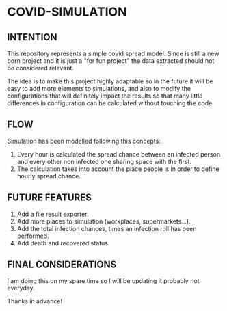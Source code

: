 # COVID-SIMULATION
## INTENTION
This repository represents a simple covid spread model. 
Since is still a new born project and it is just a "for fun project" the data extracted should not be considered relevant.

The idea is to make this project highly adaptable so in the future it will be easy to add more elements to simulations, and also to modify the configurations that will definitely impact the results so that many little differences in configuration can be calculated without touching the code.


## FLOW
Simulation has been modelled following this concepts:
  1. Every hour is calculated the spread chance between an infected person and every other non infected one sharing space with the first.
  2. The calculation takes into account the place people is  in order to define hourly spread chance.
  
## FUTURE FEATURES
  1. Add a file result exporter.
  2. Add more places to simulation (workplaces, supermarkets...).
  3. Add the total infection chances, times an infection roll has been performed.
  4. Add death and recovered status.

## FINAL CONSIDERATIONS
I am doing this on my spare time so I will be updating it probably not everyday.

Thanks in advance!
